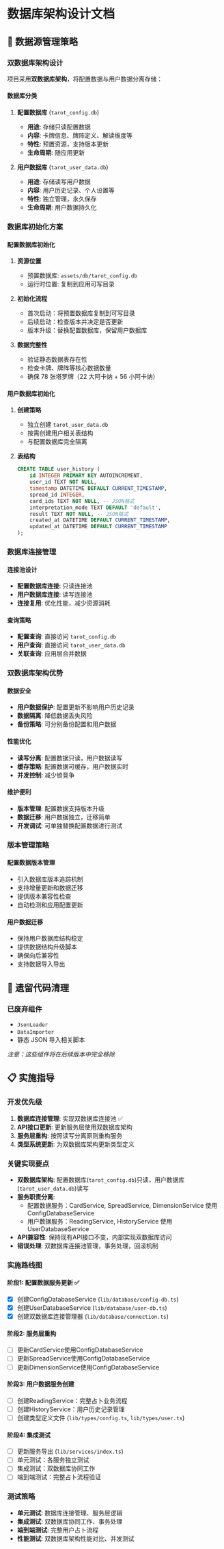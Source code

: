 # 数据库架构设计文档

## 🔄 数据源管理策略

### 双数据库架构设计

项目采用**双数据库架构**，将配置数据与用户数据分离存储：

#### 数据库分类
1. **配置数据库** (`tarot_config.db`)
   - **用途**: 存储只读配置数据
   - **内容**: 卡牌信息、牌阵定义、解读维度等
   - **特性**: 预置资源，支持版本更新
   - **生命周期**: 随应用更新

2. **用户数据库** (`tarot_user_data.db`)
   - **用途**: 存储读写用户数据
   - **内容**: 用户历史记录、个人设置等
   - **特性**: 独立管理，永久保存
   - **生命周期**: 用户数据持久化

### 数据库初始化方案

#### 配置数据库初始化
1. **资源位置**
   - 预置数据库: `assets/db/tarot_config.db`
   - 运行时位置: 复制到应用可写目录

2. **初始化流程**
   - 首次启动：将预置数据库复制到可写目录
   - 后续启动：检查版本并决定是否更新
   - 版本升级：替换配置数据库，保留用户数据库

3. **数据完整性**
   - 验证静态数据表存在性
   - 检查卡牌、牌阵等核心数据数量
   - 确保 78 张塔罗牌（22 大阿卡纳 + 56 小阿卡纳）

#### 用户数据库初始化
1. **创建策略**
   - 独立创建 `tarot_user_data.db`
   - 按需创建用户相关表结构
   - 与配置数据库完全隔离

2. **表结构**
   ```sql
   CREATE TABLE user_history (
       id INTEGER PRIMARY KEY AUTOINCREMENT,
       user_id TEXT NOT NULL,
       timestamp DATETIME DEFAULT CURRENT_TIMESTAMP,
       spread_id INTEGER,
       card_ids TEXT NOT NULL, -- JSON格式
       interpretation_mode TEXT DEFAULT 'default',
       result TEXT NOT NULL, -- JSON格式
       created_at DATETIME DEFAULT CURRENT_TIMESTAMP,
       updated_at DATETIME DEFAULT CURRENT_TIMESTAMP
   );
   ```

### 数据库连接管理

#### 连接池设计
- **配置数据库连接**: 只读连接池
- **用户数据库连接**: 读写连接池
- **连接复用**: 优化性能，减少资源消耗

#### 查询策略
- **配置查询**: 直接访问 `tarot_config.db`
- **用户查询**: 直接访问 `tarot_user_data.db`
- **关联查询**: 应用层合并数据

### 双数据库架构优势

#### 数据安全
- **用户数据保护**: 配置更新不影响用户历史记录
- **数据隔离**: 降低数据丢失风险
- **备份策略**: 可分别备份配置和用户数据

#### 性能优化
- **读写分离**: 配置数据只读，用户数据读写
- **缓存策略**: 配置数据可缓存，用户数据实时
- **并发控制**: 减少锁竞争

#### 维护便利
- **版本管理**: 配置数据支持版本升级
- **数据迁移**: 用户数据独立，迁移简单
- **开发调试**: 可单独替换配置数据进行测试

### 版本管理策略

#### 配置数据版本管理
- 引入数据库版本追踪机制
- 支持增量更新和数据迁移
- 提供版本兼容性检查
- 自动检测和应用配置更新

#### 用户数据迁移
- 保持用户数据库结构稳定
- 提供数据结构升级脚本
- 确保向后兼容性
- 支持数据导入导出

## 🚨 遗留代码清理

### 已废弃组件
- `JsonLoader`
- `DataImporter`
- 静态 JSON 导入相关脚本

*注意：这些组件将在后续版本中完全移除*

## 📋 实施指导

### 开发优先级
1. **数据库连接管理**: 实现双数据库连接池 ✅
2. **API接口更新**: 更新服务层使用双数据库架构
3. **服务层重构**: 按照读写分离原则重构服务
4. **类型系统更新**: 为双数据库架构更新类型定义

### 关键实现要点
- **双数据库架构**: 配置数据库(`tarot_config.db`)只读，用户数据库(`tarot_user_data.db`)读写
- **服务职责分离**:
  - 配置数据服务：CardService, SpreadService, DimensionService 使用 ConfigDatabaseService
  - 用户数据服务：ReadingService, HistoryService 使用 UserDatabaseService
- **API兼容性**: 保持现有API接口不变，内部实现双数据库访问
- **错误处理**: 双数据库连接池管理，事务处理，回滚机制

### 实施路线图
#### 阶段1: 配置数据服务更新 ✅
- [x] 创建ConfigDatabaseService (`lib/database/config-db.ts`)
- [x] 创建UserDatabaseService (`lib/database/user-db.ts`)
- [x] 创建双数据库连接管理器 (`lib/database/connection.ts`)

#### 阶段2: 服务层重构
- [ ] 更新CardService使用ConfigDatabaseService
- [ ] 更新SpreadService使用ConfigDatabaseService
- [ ] 更新DimensionService使用ConfigDatabaseService

#### 阶段3: 用户数据服务创建
- [ ] 创建ReadingService：完整占卜业务流程
- [ ] 创建HistoryService：用户历史记录管理
- [ ] 创建类型定义文件 (`lib/types/config.ts`, `lib/types/user.ts`)

#### 阶段4: 集成测试
- [ ] 更新服务导出 (`lib/services/index.ts`)
- [ ] 单元测试：各服务独立测试
- [ ] 集成测试：双数据库协同工作
- [ ] 端到端测试：完整占卜流程验证

### 测试策略
- **单元测试**: 数据库连接管理、服务层逻辑
- **集成测试**: 双数据库协同工作、事务处理
- **端到端测试**: 完整用户占卜流程
- **性能测试**: 双数据库架构性能对比、并发测试